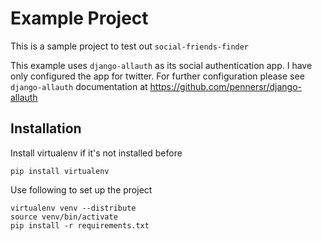Example Project
===============

This is a sample project to test out `social-friends-finder`

This example uses `django-allauth` as its social authentication app. 
I have only configured the app for twitter. For further configuration please see `django-allauth` documentation at https://github.com/pennersr/django-allauth

Installation
------------

Install virtualenv if it's not installed before

    pip install virtualenv

Use following to set up the project

    virtualenv venv --distribute
    source venv/bin/activate
    pip install -r requirements.txt
